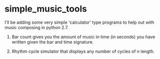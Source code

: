 # simple_music_tools
I'll be adding some very simple 'calculator' type programs to help out with music composing in python 2.7.

1) Bar count gives you the amount of music in time (in seconds) you have written given the bar and time signature. 

2) Rhythm cycle simulator that displays any number of cycles of n length.



